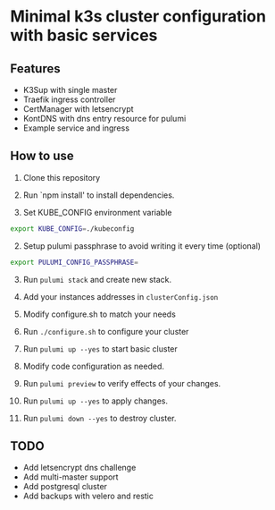 Minimal k3s cluster configuration with basic services
===

Features
---

- K3Sup with single master
- Traefik ingress controller
- CertManager with letsencrypt
- KontDNS with dns entry resource for pulumi
- Example service and ingress

How to use
---

1. Clone this repository

2. Run `npm install' to install dependencies.

3. Set KUBE_CONFIG environment variable

```bash
export KUBE_CONFIG=./kubeconfig
```

2. Setup pulumi passphrase to avoid writing it every time (optional)

```bash
export PULUMI_CONFIG_PASSPHRASE=
```

3. Run `pulumi stack` and create new stack.

4. Add your instances addresses in `clusterConfig.json`

5. Modify configure.sh to match your needs

6. Run `./configure.sh` to configure your cluster

7. Run `pulumi up --yes` to start basic cluster

8. Modify code configuration as needed.

9. Run `pulumi preview` to verify effects of your changes.

10. Run `pulumi up --yes` to apply changes.

11. Run `pulumi down --yes` to destroy cluster.

TODO
---

- Add letsencrypt dns challenge
- Add multi-master support
- Add postgresql cluster
- Add backups with velero and restic
